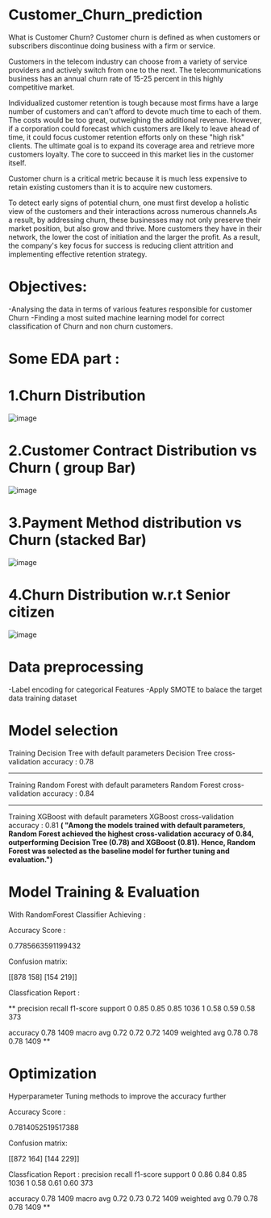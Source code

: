 # Customer_Churn_prediction
What is Customer Churn?
Customer churn is defined as when customers or subscribers discontinue doing business with a firm or service.

Customers in the telecom industry can choose from a variety of service providers and actively switch from one to the next. The telecommunications business has an annual churn rate of 15-25 percent in this highly competitive market.

Individualized customer retention is tough because most firms have a large number of customers and can't afford to devote much time to each of them. The costs would be too great, outweighing the additional revenue. However, if a corporation could forecast which customers are likely to leave ahead of time, it could focus customer retention efforts only on these "high risk" clients. The ultimate goal is to expand its coverage area and retrieve more customers loyalty. The core to succeed in this market lies in the customer itself.

Customer churn is a critical metric because it is much less expensive to retain existing customers than it is to acquire new customers.

To detect early signs of potential churn, one must first develop a holistic view of the customers and their interactions across numerous channels.As a result, by addressing churn, these businesses may not only preserve their market position, but also grow and thrive. More customers they have in their network, the lower the cost of initiation and the larger the profit. As a result, the company's key focus for success is reducing client attrition and implementing effective retention strategy.
# Objectives:
-Analysing the data in terms of various features responsible for customer Churn
-Finding a most suited machine learning model for correct classification of Churn and non churn customers.
# Some EDA part :

# 1.Churn Distribution
![image](https://github.com/user-attachments/assets/885d2e8d-8ced-4a65-84bd-4d5aca47143c)

# 2.Customer Contract Distribution vs Churn ( group Bar)
![image](https://github.com/user-attachments/assets/626c82a9-696b-435b-b29e-7da5273c2ab4)
# 3.Payment Method distribution vs Churn  (stacked Bar)
![image](https://github.com/user-attachments/assets/f1c3e51d-0b43-48bd-a4e2-ba1b9578f281)

# 4.Churn Distribution w.r.t Senior citizen
![image](https://github.com/user-attachments/assets/a737a83f-4673-4c72-8204-41623b17e371)

# Data preprocessing
-Label encoding for categorical Features 
-Apply SMOTE to balace the target data training dataset

# Model selection 

Training Decision Tree with default parameters
Decision Tree cross-validation accuracy : 0.78

----------------------------------------------------------------------
Training Random Forest with default parameters
Random Forest cross-validation accuracy : 0.84

----------------------------------------------------------------------
Training XGBoost with default parameters
XGBoost cross-validation accuracy : 0.81
**( "Among the models trained with default parameters, Random Forest achieved the highest cross-validation accuracy of 0.84, outperforming Decision Tree (0.78) and XGBoost (0.81).
Hence, Random Forest was selected as the baseline model for further tuning and evaluation.")**

# Model Training & Evaluation

With RandomForest Classifier  Achieving :

Accuracy Score :

 0.7785663591199432
 
Confusion matrix:

 [[878 158]
 [154 219]]
 
Classfication Report :

**               precision    recall  f1-score   support
           0       0.85      0.85      0.85      1036
           1       0.58      0.59      0.58       373

           
   accuracy                           0.78      1409
   macro avg       0.72      0.72      0.72      1409
   weighted avg       0.78      0.78      0.78      1409
**

# Optimization 

Hyperparameter Tuning methods to improve the accuracy further 

Accuracy Score :

 0.7814052519517388
 
Confusion matrix:

 [[872 164]
 [144 229]]
 
Classfication Report :
                 precision    recall  f1-score   support
           0       0.86      0.84      0.85      1036
           1       0.58      0.61      0.60       373
           
   accuracy                               0.78      1409
   macro avg          0.72      0.73      0.72      1409
   weighted avg       0.79      0.78      0.78      1409
**





